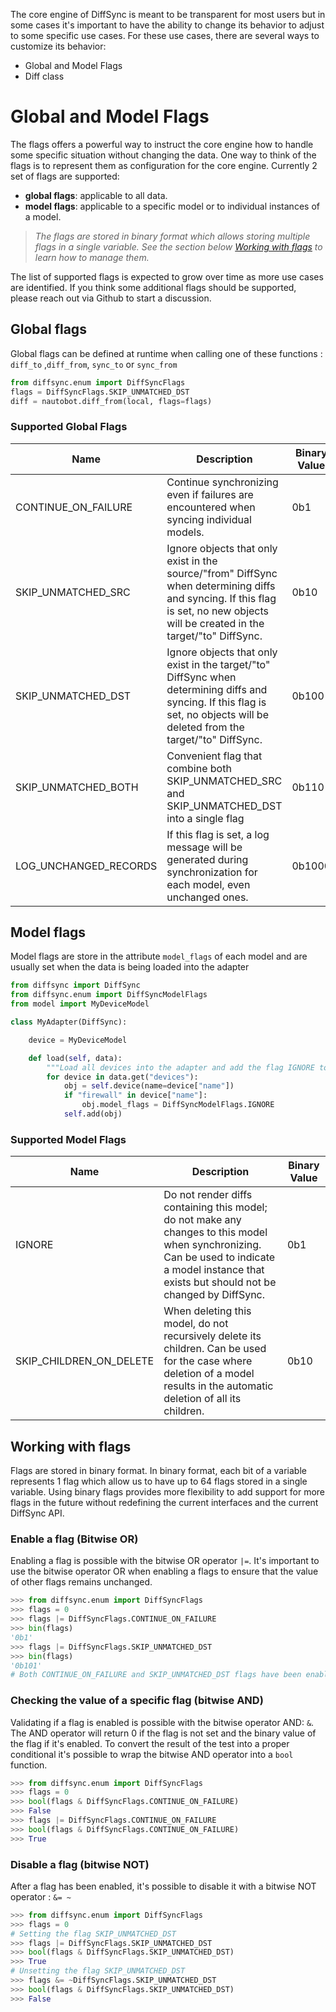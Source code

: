 
The core engine of DiffSync is meant to be transparent for most users but in some cases it's important to have the ability to change its behavior to adjust to some specific use cases. For these use cases, there are several ways to customize its behavior:
 - Global and Model Flags
 - Diff class

# Global and Model Flags

The flags offers a powerful way to instruct the core engine how to handle some specific situation without changing the data. One way to think of the flags is to represent them as configuration for the core engine. Currently 2 set of flags are supported:
- **global flags**: applicable to all data.
- **model flags**: applicable to a specific model or to individual instances of a model.

> *The flags are stored in binary format which allows storing multiple flags in a single variable. See the section below [Working with flags](#working-with-flags) to learn how to manage them.*

The list of supported flags is expected to grow over time as more use cases are identified. If you think some additional flags should be supported, please reach out via Github to start a discussion.

## Global flags

Global flags can be defined at runtime when calling one of these functions : `diff_to` ,`diff_from`,  `sync_to` or `sync_from`

```python
from diffsync.enum import DiffSyncFlags
flags = DiffSyncFlags.SKIP_UNMATCHED_DST
diff = nautobot.diff_from(local, flags=flags)
```

### Supported Global Flags

| Name | Description | Binary Value |
|---|---|---|
| CONTINUE_ON_FAILURE | Continue synchronizing even if failures are encountered when syncing individual models. | 0b1 |
| SKIP_UNMATCHED_SRC | Ignore objects that only exist in the source/"from" DiffSync when determining diffs and syncing.  If this flag is set, no new objects will be created in the target/"to" DiffSync. | 0b10 |
| SKIP_UNMATCHED_DST | Ignore objects that only exist in the target/"to" DiffSync when determining diffs and syncing.  If this flag is set, no objects will be deleted from the target/"to" DiffSync. | 0b100 |
| SKIP_UNMATCHED_BOTH | Convenient flag that combine both SKIP_UNMATCHED_SRC and SKIP_UNMATCHED_DST into a single flag | 0b110 |
| LOG_UNCHANGED_RECORDS | If this flag is set, a log message will be generated during synchronization for each model, even unchanged ones. | 0b1000 |

## Model flags

Model flags are store in the attribute `model_flags` of each model and are usually set when the data is being loaded into the adapter

```python
from diffsync import DiffSync
from diffsync.enum import DiffSyncModelFlags
from model import MyDeviceModel

class MyAdapter(DiffSync):

    device = MyDeviceModel

    def load(self, data):
        """Load all devices into the adapter and add the flag IGNORE to all firewall devices."""
        for device in data.get("devices"):
            obj = self.device(name=device["name"])
            if "firewall" in device["name"]:
                obj.model_flags = DiffSyncModelFlags.IGNORE
            self.add(obj)
```

### Supported Model Flags

| Name | Description | Binary Value |
|---|---|---|
| IGNORE | Do not render diffs containing this model; do not make any changes to this model when synchronizing.  Can be used to indicate a model instance that exists but should not be changed by DiffSync. | 0b1 |
| SKIP_CHILDREN_ON_DELETE | When deleting this model, do not recursively delete its children. Can be used for the case where deletion of a model results in the automatic deletion of all its children. | 0b10 |

## Working with flags

Flags are stored in binary format. In binary format, each bit of a variable represents 1 flag which allow us to have up to 64 flags stored in a single variable. Using binary flags provides more flexibility to add support for more flags in the future without redefining the current interfaces and the current DiffSync API.

### Enable a flag (Bitwise OR)

Enabling a flag is possible with the bitwise OR operator `|=`. It's important to use the bitwise operator OR when enabling a flags to ensure that the value of other flags remains unchanged.

```python
>>> from diffsync.enum import DiffSyncFlags
>>> flags = 0
>>> flags |= DiffSyncFlags.CONTINUE_ON_FAILURE
>>> bin(flags)
'0b1'
>>> flags |= DiffSyncFlags.SKIP_UNMATCHED_DST
>>> bin(flags)
'0b101'
# Both CONTINUE_ON_FAILURE and SKIP_UNMATCHED_DST flags have been enabled
```

### Checking the value of a specific flag (bitwise AND)

Validating if a flag is enabled is possible with the bitwise operator AND: `&`. The AND operator will return 0 if the flag is not set and the binary value of the flag if it's enabled. To convert the result of the test into a proper conditional it's possible to wrap the bitwise AND operator into a `bool` function.

```python
>>> from diffsync.enum import DiffSyncFlags
>>> flags = 0
>>> bool(flags & DiffSyncFlags.CONTINUE_ON_FAILURE)
>>> False
>>> flags |= DiffSyncFlags.CONTINUE_ON_FAILURE
>>> bool(flags & DiffSyncFlags.CONTINUE_ON_FAILURE)
>>> True
```

### Disable a flag (bitwise NOT)

After a flag has been enabled, it's possible to disable it with a bitwise NOT operator : `&= ~`

```python
>>> from diffsync.enum import DiffSyncFlags
>>> flags = 0
# Setting the flag SKIP_UNMATCHED_DST
>>> flags |= DiffSyncFlags.SKIP_UNMATCHED_DST
>>> bool(flags & DiffSyncFlags.SKIP_UNMATCHED_DST)
>>> True
# Unsetting the flag SKIP_UNMATCHED_DST
>>> flags &= ~DiffSyncFlags.SKIP_UNMATCHED_DST
>>> bool(flags & DiffSyncFlags.SKIP_UNMATCHED_DST)
>>> False
```
